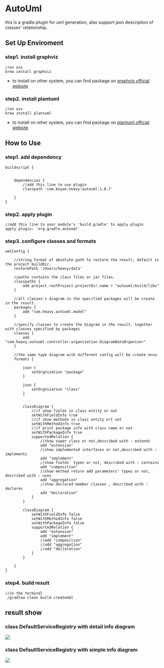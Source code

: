 # AutoUml
this is a gradle plugin for uml generation, also support json description of classes' relationship.

## Set Up Enviroment

### step1. install graphviz

```
//on osx
brew install graphviz
``` 
* to install on other system, you can find package on
[graphviz official website](http://www.graphviz.org/Download..php)

### step2. install plantuml

```
//on osx
brew install plantuml
```

* to install on other system, you can find package on
[plantuml official website](http://plantuml.com/download)

## How to Use

### step1. add dependency

```
buildscript {


    dependencies {
        //add this line to use plugin
        classpath 'com.boyan.heavy:autouml:1.0.7'

    }
}

```

### step2. apply plugin

```
//add this line to your module's 'build.gradle' to apply plugin
apply plugin: 'org.gradle.autouml'

```

### step3. configure classes and formats

```
umlConfig {

    //string format of absolute path to restore the result, default is the project buildDir.
    restorePath '/Users/heavy/data'

    //paths contains the class files or jar files.
    classpaths {
        add project.rootProject.projectDir.name + "autouml/build/libs"
    }

    //all classes's diagram in the specified packages will be create in the result.
    packages {
        add "com.heavy.autouml.model"
    }

    //specify classes to create the diagram in the result. together with classes specified by packages
    classes {
        add "com.heavy.autouml.controller.organization.DiagramDataOrganiser"
    }

    //the same type diagram with different config will be create once.
    formats {

        json {
            setOrgnization "package"
        }

        json {
            setOrgnization "class"
        }


        classDiagram {
            //if show fields in class entity or not
            setWithFieldInfo true
            //if show methods in class entity ort not
            setWithMethodInfo true
            //if print package info with class name or not
            setWithPackageInfo true
            supportedRelation {
                //show super class or not,described with : extends
                add "extension"
                //show implemented interfaces or not,described with : implements
                add "implement"
                //show fields' types or not, described with : contains
                add "composition"
                //show method return add parameters' types or not, described with : uses
                add "aggregation"
                //show declared member classes , described with : declares
                add "declaration"
            }
        }

        classDiagram {
            setWithFieldInfo false
            setWithMethodInfo false
            setWithPackageInfo false
            supportedRelation {
                add "extension"
                add "implement"
                //add "composition"
                //add "aggregation"
                //add "declaration"
            }
        }

    }
}

```

### step4. build result

```
//in the terminal
./gradlew clean build createUml

```

## result show

### class DefaultServiceRegistry with detail info diagram

![](https://heavy-james.github.io/images/example/autouml/DefaultServiceRegistry-pkgd.png)



### class DefaultServiceRegistry with simple info diagram

![](https://heavy-james.github.io/images/example/autouml/DefaultServiceRegistry-simple.png)
